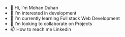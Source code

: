 - 👋 Hi, I’m Mohan Duhan
- 👀 I’m interested in development 
- 🌱 I’m currently learning Full stack Web Development
- 💞️ I’m looking to collaborate on Projects
- 📫 How to reach me Linkedin

<!---
123456iyutyrhtegr/123456iyutyrhtegr is a ✨ special ✨ repository because its `README.md` (this file) appears on your GitHub profile.
You can click the Preview link to take a look at your changes.
--->

